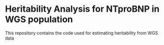 # Heritability Analysis for NTproBNP in WGS population
This repository contains the code used for estimating heritability from WGS data

